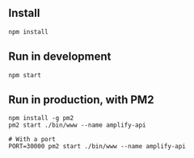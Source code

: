 ## Install

    npm install

## Run in development

    npm start

## Run in production, with PM2

    npm install -g pm2
    pm2 start ./bin/www --name amplify-api

    # With a port
    PORT=30000 pm2 start ./bin/www --name amplify-api
